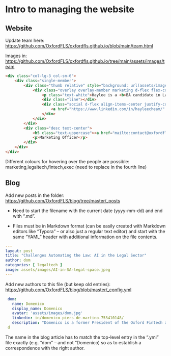 # Intro to managing the website

## Website

Update team here: https://github.com/OxfordFLS/oxfordfls.github.io/blob/main/team.html

Images in: https://github.com/OxfordFLS/oxfordfls.github.io/tree/main/assets/images/team

````html
<div class="col-lg-3 col-sm-6">
	<div class="single-member">
		<div class="thumb relative" style="background: url(assets/images/team/haylee.jpg);">
			<div class="overlay overlay-member marketing d-flex flex-column justify-content-end align-items-center">
				<p class="text-white">Haylee is a <b>BA candidate in Law</b> (2021). She oversees aspects of online and offline marketing of OFLS and its sponsors.</p>
				<div class="line"></div>
				<div class="social d-flex align-items-center justify-content-center">
					<a href="https://www.linkedin.com/in/hayleecheam/" target="_blank"><i class="fa fa-linkedin"></i></a>
				</div>
			</div>
		</div>
		<div class="desc text-center">
			<h5 class="text-uppercase"><a href="mailto:contact@oxfordfls.org" target="_blank">Haylee Cheam</a></h5>
			<p>Marketing Officer</p>
		</div>
	</div>
</div>
````

Different colours for hovering over the people are possible: marketing,legaltech,fintech,exec (need to replace in the fourth line)

 ## Blog

Add new posts in the folder: https://github.com/OxfordFLS/blog/tree/master/_posts

-   Need to start the filename with the current date (yyyy-mm-dd) and end with “.md”.

-   Files must be in Markdown format (can be easily created with Markdown editors like “Typora” – or also just a regular text editor) and start with the same “YAML” header with additional information on the file contents.

```yaml
---
layout: post
title: "Challenges Automating the Law: AI in the Legal Sector" 
author: dom
categories: [ legaltech ]
image: assets/images/AI-in-SA-legal-space.jpeg
---
```

 Add new authors to this file (but keep old entries): https://github.com/OxfordFLS/blog/blob/master/_config.yml

 ```yaml
  dom:
    name: Domenico
    display_name: Domenico
    avatar: 'assets/images/dom.jpg'
    linkedin: in/domenico-piers-de-martino-753410148/
    description: "Domenico is a former President of the Oxford Fintech and Legaltech Society, and is an alumnus of the Masters in Law and Finance (2019)"
  d
 ```

The name in the blog article has to match the top-level entry in the “.yml” file exactly (e.g. “dom” – and not “Domenico) so as to establish a correspondence with the right author.
